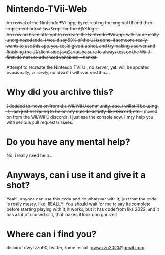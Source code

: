 # Nintendo-TVii-Web
̶A̶n̶ ̶r̶e̶v̶i̶v̶a̶l̶ ̶o̶f̶ ̶t̶h̶e̶ ̶N̶i̶n̶t̶e̶n̶d̶o̶ ̶T̶V̶i̶i̶ ̶a̶p̶p̶,̶ ̶b̶y̶ ̶r̶e̶c̶r̶e̶a̶t̶i̶n̶g̶ ̶t̶h̶e̶ ̶o̶r̶i̶g̶i̶n̶a̶l̶ ̶U̶I̶ ̶a̶n̶d̶ ̶t̶h̶e̶n̶ ̶i̶m̶p̶l̶e̶m̶e̶n̶t̶ ̶a̶c̶t̶u̶a̶l̶ ̶J̶a̶v̶a̶S̶c̶r̶i̶p̶t̶ ̶f̶o̶r̶ ̶t̶h̶e̶ ̶A̶J̶A̶X̶ ̶l̶o̶g̶i̶c̶  
A̶n̶ ̶n̶o̶w̶ ̶a̶r̶c̶h̶i̶v̶e̶d̶ ̶a̶t̶t̶e̶m̶p̶t̶ ̶t̶o̶ ̶r̶e̶c̶r̶e̶a̶t̶e̶ ̶t̶h̶e̶ ̶N̶i̶n̶t̶e̶n̶d̶o̶ ̶T̶V̶i̶i̶ ̶a̶p̶p̶,̶ ̶w̶i̶t̶h̶ ̶s̶o̶m̶e̶ ̶r̶e̶a̶l̶l̶y̶ ̶u̶n̶o̶r̶g̶i̶n̶a̶z̶e̶d̶ ̶c̶o̶d̶e̶,̶ ̶i̶ ̶w̶o̶u̶l̶d̶ ̶s̶a̶y̶ ̶5̶9̶%̶ ̶o̶f̶ ̶t̶h̶e̶ ̶U̶I̶ ̶i̶s̶ ̶d̶o̶n̶e̶,̶ ̶i̶f̶ ̶s̶o̶m̶e̶o̶n̶e̶ ̶r̶e̶a̶l̶l̶y̶ ̶w̶a̶n̶t̶s̶ ̶t̶o̶ ̶u̶s̶e̶ ̶t̶h̶i̶s̶ ̶a̶p̶p̶,̶ ̶y̶o̶u̶ ̶c̶o̶u̶l̶d̶ ̶g̶i̶v̶e̶ ̶i̶t̶ ̶a̶ ̶s̶h̶o̶t̶,̶ ̶a̶n̶d̶ ̶t̶r̶y̶ ̶m̶a̶k̶i̶n̶g̶ ̶a̶ ̶s̶e̶r̶v̶e̶r̶ ̶a̶n̶d̶ ̶f̶i̶n̶i̶s̶h̶i̶n̶g̶ ̶t̶h̶e̶ ̶U̶I̶/̶c̶l̶i̶e̶n̶t̶-̶s̶i̶d̶e̶ ̶J̶a̶v̶a̶S̶c̶r̶i̶p̶t̶,̶ ̶b̶e̶ ̶s̶u̶r̶e̶ ̶t̶o̶ ̶a̶l̶w̶a̶y̶s̶ ̶t̶e̶s̶t̶ ̶o̶n̶ ̶t̶h̶e̶ ̶W̶i̶i̶ ̶U̶ ̶f̶i̶r̶s̶t̶,̶ ̶d̶o̶ ̶n̶o̶t̶ ̶u̶s̶e̶ ̶a̶d̶v̶a̶n̶c̶e̶d̶ ̶v̶a̶r̶i̶a̶b̶l̶e̶s̶!̶!̶ ̶T̶h̶a̶n̶k̶s̶!̶

Attempt to recreate the Nintendo TVii UI, no server, yet. will be updated ocasionally, or rarely, no idea if i will ever end this...
# Why did you archive this?
I̶ ̶d̶e̶c̶i̶d̶e̶d̶ ̶t̶o̶ ̶m̶o̶v̶e̶ ̶o̶n̶ ̶f̶r̶o̶m̶ ̶t̶h̶e̶ ̶W̶i̶i̶/̶W̶i̶i̶ ̶U̶ ̶c̶o̶m̶m̶u̶n̶i̶t̶y̶,̶ ̶a̶l̶s̶o̶,̶ ̶i̶ ̶w̶i̶l̶l̶ ̶s̶t̶i̶l̶l̶ ̶b̶e̶ ̶u̶s̶i̶n̶g̶ ̶i̶t̶,̶ ̶i̶ ̶a̶m̶ ̶j̶u̶s̶t̶ ̶n̶o̶t̶ ̶g̶o̶i̶n̶g̶ ̶t̶o̶ ̶b̶e̶ ̶o̶n̶ ̶a̶n̶y̶ ̶o̶u̶t̶s̶i̶d̶e̶ ̶a̶c̶t̶i̶v̶i̶t̶y̶,̶ ̶l̶i̶k̶e̶ ̶D̶i̶s̶c̶o̶r̶d̶,̶ ̶e̶t̶c̶.̶  I moved on from the Wii/Wii U discords, i just use the console now. I may help you with serious pull requests/issues.
# Do you have any mental help?
No, i really need help....
# Anyways, can i use it and give it a shot?
Yeah!, anyone can use this code and do whatever with it, just that the code is really messy, like, REALLY. You should wait for me to say its complete before starting playing with it, it works, but it has code from like 2022, and it has a lot of unused shit, that makes it look unorganized
# Where can i find you?
discord: dwyazzo90, twitter, same. email: dwyazzo2000@gmail.com
